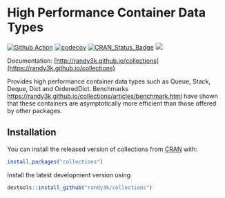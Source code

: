 
<!-- README.md is generated from README.Rmd. Please edit that file -->

# High Performance Container Data Types

[![Github
Action](https://github.com/randy3k/collections/workflows/build/badge.svg?branch=master)](https://github.com/randy3k/collections)
[![codecov](https://codecov.io/gh/randy3k/collections/branch/master/graph/badge.svg)](https://codecov.io/gh/randy3k/collections)
[![CRAN\_Status\_Badge](http://www.r-pkg.org/badges/version/collections)](https://cran.r-project.org/package=collections)
[![](http://cranlogs.r-pkg.org/badges/grand-total/collections)](https://cran.r-project.org/package=collections)

Documentation:
[http://randy3k.github.io/collections](https://randy3k.github.io/collections)

Provides high performance container data types such as Queue, Stack,
Deque, Dict and OrderedDict. Benchmarks
<https://randy3k.github.io/collections/articles/benchmark.html> have
shown that these containers are asymptotically more efficient than those
offered by other packages.

## Installation

You can install the released version of collections from
[CRAN](https://CRAN.R-project.org) with:

``` r
install.packages("collections")
```

Install the latest development version using

``` r
devtools::install_github("randy3k/collections")
```
